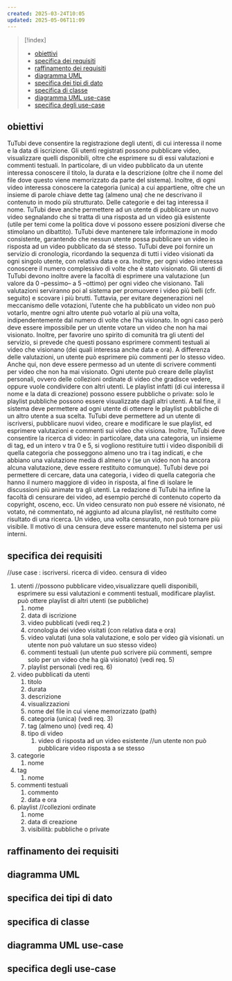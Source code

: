 ```yaml
---
created: 2025-03-24T10:05
updated: 2025-05-06T11:09
---
```

>[!index]
>- [obiettivi](#obiettivi)
>- [specifica dei requisiti](#specifica%20dei%20requisiti)
>- [raffinamento dei requisiti](#raffinamento%20dei%20requisiti)
>- [diagramma UML](#diagramma%20UML)
>- [specifica dei tipi di dato](#specifica%20dei%20tipi%20di%20dato)
>- [specifica di classe](#specifica%20di%20classe)
>- [diagramma UML use-case](#diagramma%20UML%20use-case)
>- [specifica degli use-case](#specifica%20degli%20use-case)
## obiettivi
TuTubi deve consentire la registrazione degli utenti, di cui interessa il nome e la data
di iscrizione. Gli utenti registrati possono pubblicare video, visualizzare quelli disponibili, oltre che esprimere su di essi valutazioni e commenti testuali.
In particolare, di un video pubblicato da un utente interessa conoscere il titolo, la
durata e la descrizione (oltre che il nome del file dove questo viene memorizzato da
parte del sistema). Inoltre, di ogni video interessa conoscere la categoria (unica) a
cui appartiene, oltre che un insieme di parole chiave dette tag (almeno una) che ne
descrivano il contenuto in modo più strutturato. Delle categorie e dei tag interessa il
nome.
TuTubi deve anche permettere ad un utente di pubblicare un nuovo video segnalando che si tratta di una risposta ad un video già esistente (utile per temi come la politica dove vi possono essere posizioni diverse che stimolano un dibattito). TuTubi deve mantenere tale informazione in modo consistente, garantendo che nessun utente possa pubblicare un video in risposta ad un video pubblicato da sé stesso.
TuTubi deve poi fornire un servizio di cronologia, ricordando la sequenza di tutti i
video visionati da ogni singolo utente, con relativa data e ora. Inoltre, per ogni video
interessa conoscere il numero complessivo di volte che è stato visionato.
Gli utenti di TuTubi devono inoltre avere la facoltà di esprimere una valutazione
(un valore da 0 –pessimo– a 5 –ottimo) per ogni video che visionano. Tali valutazioni
serviranno poi al sistema per promuovere i video più belli (cfr. seguito) e scovare i più brutti. Tuttavia, per evitare degenerazioni nel meccanismo delle votazioni, l’utente che ha pubblicato un video non può votarlo, mentre ogni altro utente può votarlo al più una volta, indipendentemente dal numero di volte che l’ha visionato. In ogni caso però deve essere impossibile per un utente votare un video che non ha mai visionato.
Inoltre, per favorire uno spirito di comunità tra gli utenti del servizio, si prevede che
questi possano esprimere commenti testuali ai video che visionano (dei quali interessa anche data e ora). A differenza delle valutazioni, un utente può esprimere più commenti per lo stesso video. Anche qui, non deve essere permesso ad un utente di scrivere commenti per video che non ha mai visionato.
Ogni utente può creare delle playlist personali, ovvero delle collezioni ordinate di
video che gradisce vedere, oppure vuole condividere con altri utenti. Le playlist infatti (di cui interessa il nome e la data di creazione) possono essere pubbliche o private: solo le playlist pubbliche possono essere visualizzate dagli altri utenti. A tal fine, il sistema deve permettere ad ogni utente di ottenere le playlist pubbliche di un altro utente a sua scelta.
TuTubi deve permettere ad un utente di iscriversi, pubblicare nuovi video, creare e
modificare le sue playlist, ed esprimere valutazioni e commenti sui video che visiona.
Inoltre, TuTubi deve consentire la ricerca di video: in particolare, data una categoria,
un insieme di tag, ed un intero v tra 0 e 5, si vogliono restituire tutti i video disponibili di quella categoria che posseggono almeno uno tra i tag indicati, e che abbiano una valutazione media di almeno v (se un video non ha ancora alcuna valutazione, deve essere restituito comunque). TuTubi deve poi permettere di cercare, data una categoria, i video di quella categoria che hanno il numero maggiore di video in risposta, al fine di isolare le discussioni più animate tra gli utenti.
La redazione di TuTubi ha infine la facoltà di censurare dei video, ad esempio perché di contenuto coperto da copyright, osceno, ecc. Un video censurato non può essere né visionato, né votato, né commentato, né aggiunto ad alcuna playlist, né restituito come risultato di una ricerca. Un video, una volta censurato, non può tornare più visibile. Il motivo di una censura deve essere mantenuto nel sistema per usi interni.
## specifica dei requisiti
//use case : iscriversi. ricerca di video. censura di video
1. utenti //possono pubblicare video,visualizzare quelli disponibili, esprimere su essi valutazioni e commenti testuali, modificare playlist. può ottere playlist di altri utenti (se pubbliche)
	1. nome
	2. data di iscrizione
	3. video pubblicati (vedi req.2 )
	4. cronologia dei video visitati (con relativa data e ora)
	5. video valutati (una sola valutazione, e solo per video già visionati. un utente non può valutare un suo stesso video)
	6. commenti testuali (un utente può scrivere più commenti, sempre solo per un video che ha già visionato) (vedi req. 5)
	7. playlist personali (vedi req. 6)
2. video pubblicati da utenti
	1. titolo
	2. durata
	3. descrizione
	4. visualizzazioni
	5. nome del file in cui viene memorizzato (path)
	6. categoria (unica) (vedi req. 3)
	7. tag (almeno uno) (vedi req. 4)
	8. tipo di video
		1. video di risposta ad un video esistente //un utente non può pubblicare video risposta a se stesso
3. categorie
	1. nome
4. tag
	1. nome
5. commenti testuali
	1. commento
	2. data e ora
6. playlist //collezioni ordinate
	1. nome
	2. data di creazione
	3. visibilità: pubbliche o private
## raffinamento dei requisiti
## diagramma UML
## specifica dei tipi di dato
## specifica di classe
## diagramma UML use-case
## specifica degli use-case